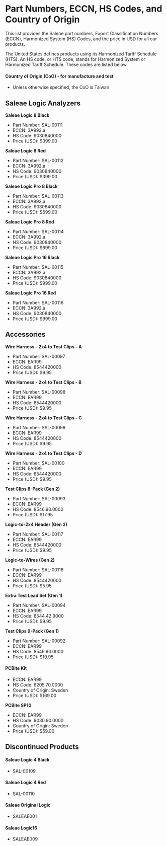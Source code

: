 # Part Numbers, ECCN, HS Codes, and Country of Origin

This list provides the Saleae part numbers, Export Classification Numbers \(ECCN\), Harmonized System \(HS\) Codes, and the price in USD for all our products.

The United States defines products using its Harmonized Tariff Schedule \(HTS\). An HS code, or HTS code, stands for Harmonized System or Harmonized Tariff Schedule. These codes are listed below.

#### Country of Origin \(CoO\) - for manufacture and test

* Unless otherwise specified, the CoO is Taiwan

## Saleae Logic Analyzers

**Saleae Logic 8 Black**

* Part Number: SAL-00111
* ECCN: 3A992.a
* HS Code: 9030840000
* Price \(USD\): $399.00

**Saleae Logic 8 Red**

* Part Number: SAL-00112
* ECCN: 3A992.a
* HS Code: 9030840000
* Price \(USD\): $399.00 

**Saleae Logic Pro 8 Black**

* Part Number: SAL-00113
* ECCN: 3A992.a
* HS Code: 9030840000
* Price \(USD\): $699.00 

**Saleae Logic Pro 8 Red**

* Part Number: SAL-00114
* ECCN: 3A992.a
* HS Code: 9030840000
* Price \(USD\): $699.00 

**Saleae Logic Pro 16 Black**

* Part Number: SAL-00115
* ECCN: 3A992.a
* HS Code: 9030840000
* Price \(USD\): $999.00 

**Saleae Logic Pro 16 Red**

* Part Number: SAL-00116
* ECCN: 3A992.a
* HS Code: 9030840000
* Price \(USD\): $999.00 

## Accessories

**Wire Harness - 2x4 to Test Clips - A**

* Part Number: SAL-00097
* ECCN: EAR99
* HS Code: 8544420000
* Price \(USD\):    $9.95 

**Wire Harness - 2x4 to Test Clips - B**

* Part Number: SAL-00098
* ECCN: EAR99
* HS Code: 8544420000
* Price \(USD\): $9.95 

**Wire Harness - 2x4 to Test Clips - C**

* Part Number: SAL-00099
* ECCN: EAR99
* HS Code: 8544420000
* Price \(USD\): $9.95 

**Wire Harness - 2x4 to Test Clips - D**

* Part Number: SAL-00100
* ECCN: EAR99
* HS Code: 8544420000
* Price \(USD\): $9.95 

**Test Clips 8-Pack \(Gen 2\)**

* Part Number: SAL-00093
* ECCN: EAR99
* HS Code: 8546.90.0000
* Price \(USD\): $17.95 

**Logic-to-2x4 Header \(Gen 2\)**

* Part Number: SAL-00117
* ECCN: EAR99
* HS Code: 8544420000
* Price \(USD\): $9.95 

**Logic-to-Wires \(Gen 2\)**

* Part Number: SAL-00118
* ECCN: EAR99
* HS Code: 8544420000
* Price \(USD\): $5.95 

**Extra Test Lead Set \(Gen 1\)**

* Part Number: SAL-00094
* ECCN: EAR99
* HS Code: 8544.42.9000
* Price \(USD\): $9.95 

**Test Clips 9-Pack \(Gen 1\)**

* Part Number: SAL-00092
* ECCN: EAR99
* HS Code: 8546.90.0000
* Price \(USD\): $19.95

#### PCBite Kit

* ECCN: EAR99
* HS Code: 8205.70.0000
* Country of Origin: Sweden
* Price \(USD\): $169.00

**PCBite SP10**

* ECCN: EAR99
* HS Code: 9030.90.0000
* Country of Origin: Sweden
* Price \(USD\): $59.00

## Discontinued Products

#### Saleae Logic 4 Black

* SAL-00109

#### **Saleae Logic 4** **Red**

* SAL-00110

#### **Saleae Original Logic**

* SALEAE001

#### Saleae Logic16

* SALEAE009

